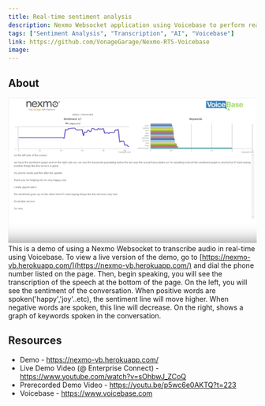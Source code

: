 ```yaml
---
title: Real-time sentiment analysis 
description: Nexmo Websocket application using Voicebase to perform real-time transcription and sentiment analysis
tags: ["Sentiment Analysis", "Transcription", "AI", "Voicebase"]
link: https://github.com/VonageGarage/Nexmo-RTS-Voicebase
image: 
---
```


## About
![voicebase](voicebase.png)
This is a demo of using a Nexmo Websocket to transcribe audio in real-time using Voicebase. To view a live version of the demo, go to [https://nexmo-vb.herokuapp.com/](https://nexmo-vb.herokuapp.com/) and dial the phone number listed on the page. Then, begin speaking, you will see the transcription of the speech at the bottom of the page. On the left, you will see the sentiment of the conversation. When positive words are spoken('happy','joy'..etc), the sentiment line will move higher. When negative words are spoken, this line will decrease. On the right, shows a graph of keywords spoken in the conversation.

## Resources
- Demo - https://nexmo-vb.herokuapp.com/
- Live Demo Video (@ Enterprise Connect) - https://www.youtube.com/watch?v=sOhbwJ_ZCoQ
- Prerecorded Demo Video - https://youtu.be/p5wc6e0AKTQ?t=223
- Voicebase - https://www.voicebase.com
